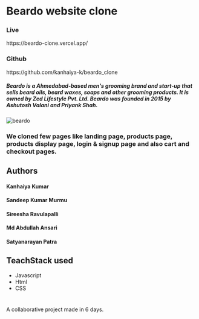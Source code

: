 # Beardo website clone

<h3>Live</h3>
https://beardo-clone.vercel.app/

<h3>Github</h3>
https://github.com/kanhaiya-k/beardo_clone


##### Beardo is a  Ahmedabad-based  men's grooming brand and start-up that sells beard oils, beard waxes, soaps and other grooming products. It is owned by Zed Lifestyle Pvt. Ltd. Beardo was founded in 2015 by Ashutosh Valani and Priyank Shah.

![beardo](https://user-images.githubusercontent.com/92039117/159075585-06892329-6d68-4487-a470-a5707f8b6d01.png)

### We cloned few pages like landing page, products page, products display page, login & signup page and also cart and checkout pages.


## Authors

#### Kanhaiya Kumar
#### Sandeep Kumar Murmu
#### Sireesha Ravulapalli
#### Md Abdullah Ansari
#### Satyanarayan Patra



## TeachStack used 
- Javascript 
- Html 
- CSS

#
A collaborative project made in 6 days.
